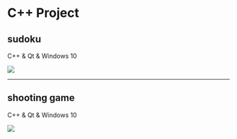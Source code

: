 # C++ Project
## sudoku
 C++ & Qt & Windows 10
 
![](https://i.imgur.com/HWKSOZJ.png)

 -----------------------------------
 ## shooting game
  C++ & Qt & Windows 10
  
 ![](https://i.imgur.com/1EViCwU.png)
